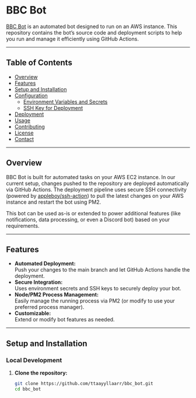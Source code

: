 # BBC Bot

[BBC Bot](https://github.com/ttaayyllaarr/bbc_bot) is an automated bot designed to run on an AWS instance. This repository contains the bot’s source code and deployment scripts to help you run and manage it efficiently using GitHub Actions.

---

## Table of Contents

- [Overview](#overview)
- [Features](#features)
- [Setup and Installation](#setup-and-installation)
- [Configuration](#configuration)
  - [Environment Variables and Secrets](#environment-variables-and-secrets)
  - [SSH Key for Deployment](#ssh-key-for-deployment)
- [Deployment](#deployment)
- [Usage](#usage)
- [Contributing](#contributing)
- [License](#license)
- [Contact](#contact)

---

## Overview

BBC Bot is built for automated tasks on your AWS EC2 instance. In our current setup, changes pushed to the repository are deployed automatically via GitHub Actions. The deployment pipeline uses secure SSH connectivity (powered by [appleboy/ssh-action](https://github.com/appleboy/ssh-action)) to pull the latest changes on your AWS instance and restart the bot using PM2.

This bot can be used as-is or extended to power additional features (like notifications, data processing, or even a Discord bot) based on your requirements.

---

## Features

- **Automated Deployment:**  
  Push your changes to the main branch and let GitHub Actions handle the deployment.
- **Secure Integration:**  
  Uses environment secrets and SSH keys to securely deploy your bot.
- **Node/PM2 Process Management:**  
  Easily manage the running process via PM2 (or modify to use your preferred process manager).
- **Customizable:**  
  Extend or modify bot features as needed.

---

## Setup and Installation

### Local Development

1. **Clone the repository:**

   ```bash
   git clone https://github.com/ttaayyllaarr/bbc_bot.git
   cd bbc_bot
